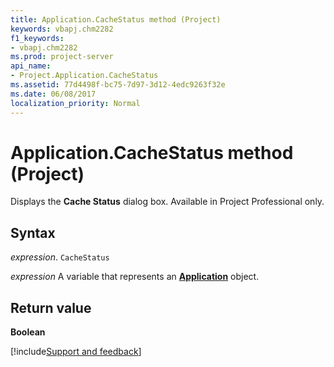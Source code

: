 ```yaml
---
title: Application.CacheStatus method (Project)
keywords: vbapj.chm2282
f1_keywords:
- vbapj.chm2282
ms.prod: project-server
api_name:
- Project.Application.CacheStatus
ms.assetid: 77d4498f-bc75-7d97-3d12-4edc9263f32e
ms.date: 06/08/2017
localization_priority: Normal
---
```



# Application.CacheStatus method (Project)

Displays the  **Cache Status** dialog box. Available in Project Professional only.


## Syntax

_expression_. `CacheStatus`

_expression_ A variable that represents an **[Application](Project.Application.md)** object.


## Return value

 **Boolean**

[!include[Support and feedback](~/includes/feedback-boilerplate.md)]